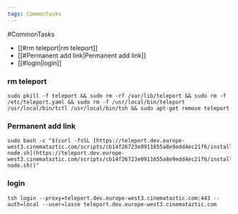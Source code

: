 ```yaml
---
tags: CommonTasks
---
```

#CommonTasks 


- [[#rm teleport|rm teleport]]
- [[#Permanent add link|Permanent add link]]
- [[#login|login]]

### rm teleport

```
sudo pkill -f teleport && sudo rm -rf /var/lib/teleport && sudo rm -f /etc/teleport.yaml && sudo rm -f /usr/local/bin/teleport /usr/local/bin/tctl /usr/local/bin/tsh && sudo apt-get remove teleport
```


### Permanent add link

```
sudo bash -c "$(curl -fsSL [https://teleport.dev.europe-west3.cinemataztic.com/scripts/cb14f26723e0911655a8e9edd4ec21f6/install-node.sh](https://teleport.dev.europe-west3.cinemataztic.com/scripts/cb14f26723e0911655a8e9edd4ec21f6/install-node.sh))"
```

### login 


   
   ```
   tsh login --proxy=teleport.dev.europe-west3.cinemataztic.com:443 --auth=local --user=lasse teleport.dev.europe-west3.cinemataztic.com

```


